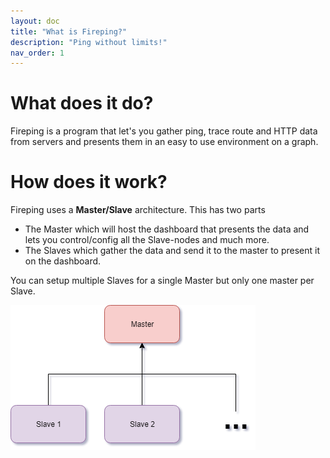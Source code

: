 ```yaml
---
layout: doc
title: "What is Fireping?"
description: "Ping without limits!"
nav_order: 1
---
```


# What does it do?
Fireping is a program that let's you gather ping, trace route and HTTP data from servers and presents them in an easy to use environment on a graph.

# How does it work?
Fireping uses a **Master/Slave** architecture. This has two parts

- The Master which will host the dashboard that presents the data and lets you control/config all the Slave-nodes and much more.
- The Slaves which gather the data and send it to the master to present it on the dashboard.

You can setup multiple Slaves for a single Master but only one master per Slave.

![Master/Slave](./assets/img/master-slave.png)